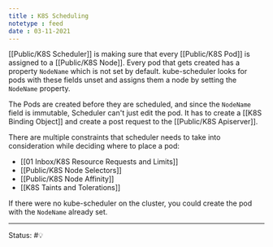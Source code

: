 ```yaml
---
title : K8S Scheduling
notetype : feed
date : 03-11-2021
---
```


[[Public/K8S Scheduler]] is making sure that every [[Public/K8S Pod]] is assigned to a [[Public/K8S Node]]. Every pod that gets created has a property `NodeName` which is not set by default. kube-scheduler looks for pods with these fields unset and assigns them a node by setting the `NodeName` property.

The Pods are created before they are scheduled, and since the `NodeName` field is immutable, Scheduler can't just edit the pod. It has to create a [[K8S Binding Object]] and create a post request to the [[Public/K8S Apiserver]].

There are multiple constraints that scheduler needs to take into consideration while deciding where to place a pod:
- [[01 Inbox/K8S Resource Requests and Limits]]
- [[Public/K8S Node Selectors]]
- [[Public/K8S Node Affinity]]
- [[K8S Taints and Tolerations]]

If there were no kube-scheduler on the cluster, you could create the pod with the `NodeName` already set. 

-----

Status: #💡 

